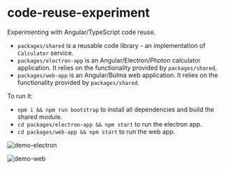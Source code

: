 # code-reuse-experiment

Experimenting with Angular/TypeScript code reuse.

* `packages/shared` is a reusable code library - an implementation of `Calculator` service.
* `packages/electron-app` is an Angular/Electron/Photon calculator application. It relies on the functionality provided by `packages/shared`.
* `packages/web-app` is an Angular/Bulma web application. It relies on the functionality provided by `packages/shared`.

To run it:

* `npm i && npm run bootstrap` to install all dependencies and build the shared module.
* `cd packages/electron-app && npm start` to run the electron app.
* `cd packages/web-app && npm start` to run the web app.

![demo-electron](https://github.com/agibalov/angular2-experiment/raw/master/code-reuse-experiment/demo-electron.png)


![demo-web](https://github.com/agibalov/angular2-experiment/raw/master/code-reuse-experiment/demo-web.png)
